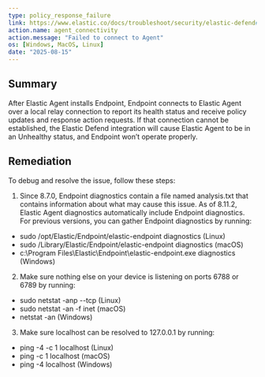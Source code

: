 ```yaml
---
type: policy_response_failure
link: https://www.elastic.co/docs/troubleshoot/security/elastic-defend#_resolve_the_issue
action.name: agent_connectivity
action.message: "Failed to connect to Agent"
os: [Windows, MacOS, Linux]
date: "2025-08-15"
---
```


## Summary
After Elastic Agent installs Endpoint, Endpoint connects to Elastic Agent over a local relay connection to report its health status and receive policy updates and response action requests. If that connection cannot be established, the Elastic Defend integration will cause Elastic Agent to be in an Unhealthy status, and Endpoint won’t operate properly.

## Remediation
To debug and resolve the issue, follow these steps:

1. Since 8.7.0, Endpoint diagnostics contain a file named analysis.txt that contains information about what may cause this issue. As of 8.11.2, Elastic Agent diagnostics automatically include Endpoint diagnostics. For previous versions, you can gather Endpoint diagnostics by running:

* sudo /opt/Elastic/Endpoint/elastic-endpoint diagnostics (Linux)
* sudo /Library/Elastic/Endpoint/elastic-endpoint diagnostics (macOS)
* c:\Program Files\Elastic\Endpoint\elastic-endpoint.exe diagnostics (Windows)

2. Make sure nothing else on your device is listening on ports 6788 or 6789 by running:

* sudo netstat -anp --tcp (Linux)
* sudo netstat -an -f inet (macOS)
* netstat -an (Windows)

3. Make sure localhost can be resolved to 127.0.0.1 by running:

* ping -4 -c 1 localhost (Linux)
* ping -c 1 localhost (macOS)
* ping -4 localhost (Windows)
